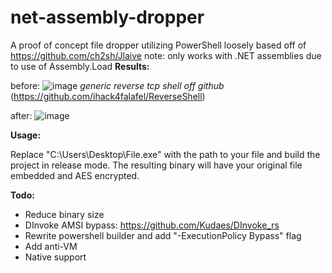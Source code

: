 # net-assembly-dropper
A proof of concept file dropper utilizing PowerShell loosely based off of https://github.com/ch2sh/Jlaive 
note: only works with .NET assemblies due to use of Assembly.Load
**Results:**

before: ![image](https://user-images.githubusercontent.com/42078529/169199884-6b8f7605-db08-435d-82ca-4935b1d86a79.png)
*generic reverse tcp shell off github* (https://github.com/ihack4falafel/ReverseShell)

after: ![image](https://user-images.githubusercontent.com/42078529/169199902-304cef2c-fa87-4c4a-a7e1-85f9529cfd40.png)



**Usage:**

Replace "C:\\Users\\Desktop\\File.exe" with the path to your file and build the project in release mode. The resulting binary will have your original file embedded and AES encrypted.


**Todo:**
- Reduce binary size
- DInvoke AMSI bypass: https://github.com/Kudaes/DInvoke_rs 
- Rewrite powershell builder and add "-ExecutionPolicy Bypass" flag
- Add anti-VM
- Native support
